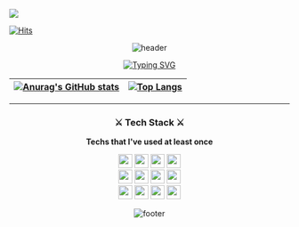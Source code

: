![](https://workers-visitors.wlsdnr129.workers.dev/visit?username=woong)
  
[![Hits](https://hits.seeyoufarm.com/api/count/incr/badge.svg?url=https%3A%2F%2Fgithub.com%2Fwoong12&count_bg=%23FFBFC7&title_bg=%2392DEFF&icon=&icon_color=%23E7E7E7&title=Hits&edge_flat=false)](https://hits.seeyoufarm.com)

<div align="center">
  
![header](https://capsule-render.vercel.app/api?type=waving&color=auto&height=200&section=header&text=woong's%20GitHub🚀&fontSize=90)

[![Typing SVG](https://readme-typing-svg.herokuapp.com/?color=f0f6fc&lines=Hello+World🐯🤖&font=Redressed&size=40)](https://git.io/typing-svg)
  
|[![Anurag's GitHub stats](https://github-readme-stats.vercel.app/api?username=woong12&show_icons=true&theme=radical)](https://github.com/anuraghazra/github-readme-stats)|[![Top Langs](https://github-readme-stats.vercel.app/api/top-langs/?username=woong12&layout=compact&theme=radical&langs_count=8)](https://github.com/anuraghazra/github-readme-stats)
|--|--|

<hr>
<h3>⚔ Tech Stack ⚔</h3>

<strong> Techs that I've used at least once </strong>
  
<img height='25' src="https://img.shields.io/badge/HTML-E34F26?style=flat-square&logo=HTML5&logoColor=white"/>
<img height='25' src="https://img.shields.io/badge/CSS-1572B6?style=flat-square&logo=CSS3&logoColor=white"/>
<img height='25' src="https://img.shields.io/badge/Sass-CC6699?style=flat-square&logo=Sass&logoColor=white"/>
<img height='25' src="https://img.shields.io/badge/JavaScript-F7DF1E?style=flat-square&logo=JavaScript&logoColor=white"/>
<br>
<img height='25' src="https://img.shields.io/badge/Python-3776AB?style=flat-square&logo=Python&logoColor=white"/>
<img height='25' src="https://img.shields.io/badge/C-A8B9CC?style=flat-square&logo=C&logoColor=white"/>
<img height='25' src="https://img.shields.io/badge/Dart-0175C2?style=flat-square&logo=Dart&logoColor=white"/>
<img height='25' src="https://img.shields.io/badge/Flutter-02569B?style=flat-square&logo=Flutter&logoColor=white"/>
<br>
<img height='25' src="https://img.shields.io/badge/Git-F05032?style=flat-square&logo=Git&logoColor=white"/>
<img height='25' src="https://img.shields.io/badge/GitHub-181717?style=flat-square&logo=GitHub&logoColor=white"/>
<img height='25' src="https://img.shields.io/badge/Figma-F24E1E?style=flat-square&logo=Figma&logoColor=white"/>
<img height='25' src="https://img.shields.io/badge/Visual Studio Code-007ACC?style=flat-square&logo=Visual Studio Code&logoColor=white"/>

  
![footer](https://capsule-render.vercel.app/api?type=waving&color=auto&height=100&section=footer)
</div>


 

